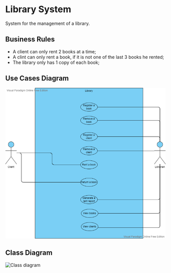 # Library System
System for the management of a library.

## Business Rules
- A client can only rent 2 books at a time;
- A clint can only rent a book, if it is not one of the last 3 books he rented;
- The library only has 1 copy of each book;

## Use Cases Diagram
![Use cases diagram](./uml_diagrams/library_sistem_use_cases.png)

## Class Diagram
![Class diagram](https://drive.google.com/file/d/1t_OXxSqwIiO1uy0IIWdQ_Lg0ahQuKni0/view?usp=share_link)